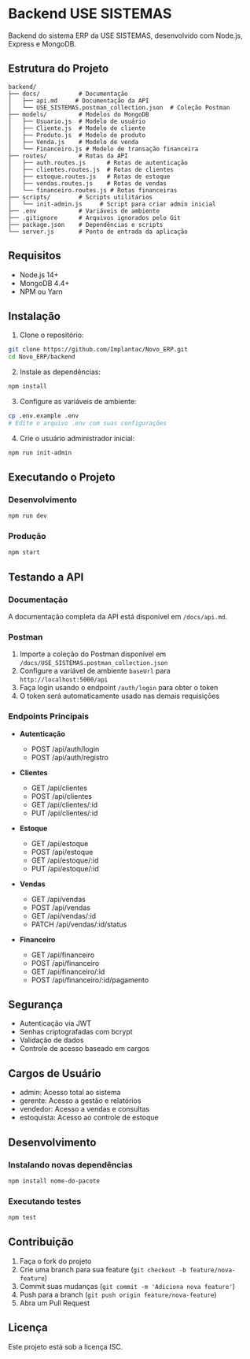 # Backend USE SISTEMAS

Backend do sistema ERP da USE SISTEMAS, desenvolvido com Node.js, Express e MongoDB.

## Estrutura do Projeto

```
backend/
├── docs/           # Documentação
│   ├── api.md     # Documentação da API
│   └── USE_SISTEMAS.postman_collection.json  # Coleção Postman
├── models/         # Modelos do MongoDB
│   ├── Usuario.js  # Modelo de usuário
│   ├── Cliente.js  # Modelo de cliente
│   ├── Produto.js  # Modelo de produto
│   ├── Venda.js    # Modelo de venda
│   └── Financeiro.js # Modelo de transação financeira
├── routes/         # Rotas da API
│   ├── auth.routes.js      # Rotas de autenticação
│   ├── clientes.routes.js  # Rotas de clientes
│   ├── estoque.routes.js   # Rotas de estoque
│   ├── vendas.routes.js    # Rotas de vendas
│   └── financeiro.routes.js # Rotas financeiras
├── scripts/        # Scripts utilitários
│   └── init-admin.js     # Script para criar admin inicial
├── .env            # Variáveis de ambiente
├── .gitignore      # Arquivos ignorados pelo Git
├── package.json    # Dependências e scripts
└── server.js       # Ponto de entrada da aplicação
```

## Requisitos

- Node.js 14+
- MongoDB 4.4+
- NPM ou Yarn

## Instalação

1. Clone o repositório:
```bash
git clone https://github.com/Implantac/Novo_ERP.git
cd Novo_ERP/backend
```

2. Instale as dependências:
```bash
npm install
```

3. Configure as variáveis de ambiente:
```bash
cp .env.example .env
# Edite o arquivo .env com suas configurações
```

4. Crie o usuário administrador inicial:
```bash
npm run init-admin
```

## Executando o Projeto

### Desenvolvimento
```bash
npm run dev
```

### Produção
```bash
npm start
```

## Testando a API

### Documentação
A documentação completa da API está disponível em `/docs/api.md`.

### Postman
1. Importe a coleção do Postman disponível em `/docs/USE_SISTEMAS.postman_collection.json`
2. Configure a variável de ambiente `baseUrl` para `http://localhost:5000/api`
3. Faça login usando o endpoint `/auth/login` para obter o token
4. O token será automaticamente usado nas demais requisições

### Endpoints Principais

- **Autenticação**
  - POST /api/auth/login
  - POST /api/auth/registro

- **Clientes**
  - GET /api/clientes
  - POST /api/clientes
  - GET /api/clientes/:id
  - PUT /api/clientes/:id

- **Estoque**
  - GET /api/estoque
  - POST /api/estoque
  - GET /api/estoque/:id
  - PUT /api/estoque/:id

- **Vendas**
  - GET /api/vendas
  - POST /api/vendas
  - GET /api/vendas/:id
  - PATCH /api/vendas/:id/status

- **Financeiro**
  - GET /api/financeiro
  - POST /api/financeiro
  - GET /api/financeiro/:id
  - POST /api/financeiro/:id/pagamento

## Segurança

- Autenticação via JWT
- Senhas criptografadas com bcrypt
- Validação de dados
- Controle de acesso baseado em cargos

## Cargos de Usuário

- admin: Acesso total ao sistema
- gerente: Acesso a gestão e relatórios
- vendedor: Acesso a vendas e consultas
- estoquista: Acesso ao controle de estoque

## Desenvolvimento

### Instalando novas dependências
```bash
npm install nome-do-pacote
```

### Executando testes
```bash
npm test
```

## Contribuição

1. Faça o fork do projeto
2. Crie uma branch para sua feature (`git checkout -b feature/nova-feature`)
3. Commit suas mudanças (`git commit -m 'Adiciona nova feature'`)
4. Push para a branch (`git push origin feature/nova-feature`)
5. Abra um Pull Request

## Licença

Este projeto está sob a licença ISC.
